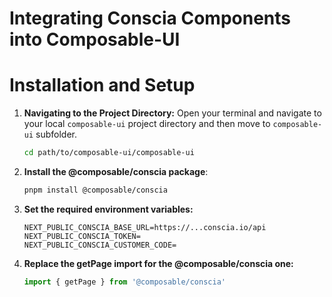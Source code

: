 # Integrating Conscia Components into Composable-UI


# Installation and Setup

1. **Navigating to the Project Directory:** Open your terminal and navigate to your local `composable-ui` project directory and then move to `composable-ui` subfolder.
   ```bash
   cd path/to/composable-ui/composable-ui
   ```
1. **Install the @composable/conscia package**:
   ```bash
   pnpm install @composable/conscia
   ```
1. **Set the required environment variables:** 

   ```shell
   NEXT_PUBLIC_CONSCIA_BASE_URL=https://...conscia.io/api
   NEXT_PUBLIC_CONSCIA_TOKEN=
   NEXT_PUBLIC_CONSCIA_CUSTOMER_CODE=
   ```
1. **Replace the getPage import for the @composable/conscia one:**
   ```javascript
   import { getPage } from '@composable/conscia'
   ```

